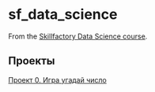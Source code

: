 # sf_data_science
From the [Skillfactory Data Science course](https://skillfactory.ru/data-scientist-pro).


## Проекты

[Проект 0. Игра угадай число](https://github.com/Domahan/sf_data_science/tree/main/project_0)



